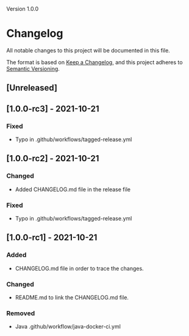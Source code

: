 Version 1.0.0

# Changelog
All notable changes to this project will be documented in this file.

The format is based on [Keep a Changelog](https://keepachangelog.com/en/1.0.0/),
and this project adheres to [Semantic Versioning](https://semver.org/spec/v2.0.0.html).

## [Unreleased]

## [1.0.0-rc3] - 2021-10-21
### Fixed
- Typo in .github/workflows/tagged-release.yml

## [1.0.0-rc2] - 2021-10-21
### Changed
- Added CHANGELOG.md file in the release file

### Fixed
- Typo in .github/workflows/tagged-release.yml

## [1.0.0-rc1] - 2021-10-21
### Added
- CHANGELOG.md file in order to trace the changes.

### Changed
- README.md to link the CHANGELOG.md file.

### Removed
- Java .github/workflow/java-docker-ci.yml
